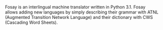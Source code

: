 Fosay is an interlingual machine translator written in Python 3.1. Fosay allows adding new languages by simply describing their grammar with ATNL (Augmented Transition Network Language) and their dictionary with CWS (Cascading Word Sheets).